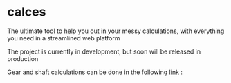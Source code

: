 # calces
The ultimate tool to help you out in your messy calculations, with everything you need in a streamlined web platform

The project is currently in development, but soon will be released in production

Gear and shaft calculations can be done in the following [link](https://calces.org.in) : 


